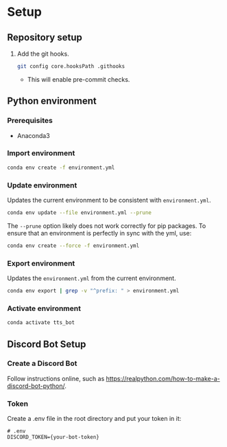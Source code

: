 # Setup

## Repository setup

1. Add the git hooks.
   ```bash
   git config core.hooksPath .githooks
   ```
   * This will enable pre-commit checks.

## Python environment

### Prerequisites

* Anaconda3

### Import environment

```bash
conda env create -f environment.yml
```

### Update environment

Updates the current environment to be consistent with `environment.yml`.
```bash
conda env update --file environment.yml --prune
```

The `--prune` option likely does not work correctly for pip packages. To ensure that an environment is perfectly in sync with the yml, use:
```bash
conda env create --force -f environment.yml
```

### Export environment

Updates the `environment.yml` from the current environment.
```bash
conda env export | grep -v "^prefix: " > environment.yml
```

### Activate environment

```bash
conda activate tts_bot
```

## Discord Bot Setup

### Create a Discord Bot

Follow instructions online, such as https://realpython.com/how-to-make-a-discord-bot-python/.

### Token

Create a .env file in the root directory and put your token in it:
```
# .env
DISCORD_TOKEN={your-bot-token}
```
